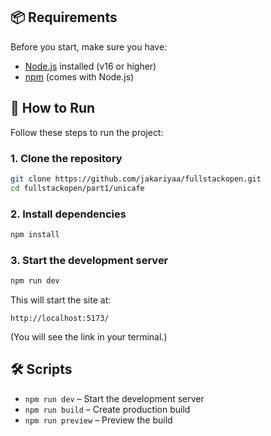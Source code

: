 ## 📦 Requirements

Before you start, make sure you have:

- [Node.js](https://nodejs.org/) installed (v16 or higher)
- [npm](https://www.npmjs.com/) (comes with Node.js)

## 🚀 How to Run

Follow these steps to run the project:

### 1. Clone the repository

```bash
git clone https://github.com/jakariyaa/fullstackopen.git
cd fullstackopen/part1/unicafe
```

### 2. Install dependencies

```bash
npm install
```

### 3. Start the development server

```bash
npm run dev
```

This will start the site at:

```
http://localhost:5173/
```

(You will see the link in your terminal.)

## 🛠 Scripts

- `npm run dev` – Start the development server
- `npm run build` – Create production build
- `npm run preview` – Preview the build
